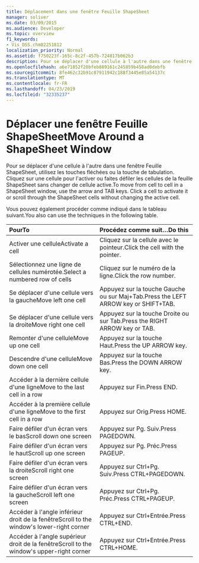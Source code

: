 ```yaml
---
title: Déplacement dans une fenêtre Feuille ShapeSheet
manager: soliver
ms.date: 03/09/2015
ms.audience: Developer
ms.topic: overview
f1_keywords:
- Vis_DSS.chm82251812
localization_priority: Normal
ms.assetid: f750223f-165c-8c2f-457b-724817b062b3
description: Pour se déplacer d'une cellule à l'autre dans une fenêtre Feuille ShapeSheet, utilisez les touches fléchées ou la touche de tabulation. Cliquez sur une cellule pour l'activer ou faites défiler les cellules de la feuille ShapeSheet sans changer de cellule active.
ms.openlocfilehash: a6e71852f20bfeb889161c245859b458ad0debfb
ms.sourcegitcommit: 8fe462c32b91c87911942c188f3445e85a54137c
ms.translationtype: MT
ms.contentlocale: fr-FR
ms.lasthandoff: 04/23/2019
ms.locfileid: "32335237"
---
```

# <a name="move-around-a-shapesheet-window"></a><span data-ttu-id="4a9bd-104">Déplacer une fenêtre Feuille ShapeSheet</span><span class="sxs-lookup"><span data-stu-id="4a9bd-104">Move Around a ShapeSheet Window</span></span>

<span data-ttu-id="4a9bd-p102">Pour se déplacer d'une cellule à l'autre dans une fenêtre Feuille ShapeSheet, utilisez les touches fléchées ou la touche de tabulation. Cliquez sur une cellule pour l'activer ou faites défiler les cellules de la feuille ShapeSheet sans changer de cellule active.</span><span class="sxs-lookup"><span data-stu-id="4a9bd-p102">To move from cell to cell in a ShapeSheet window, use the arrow and TAB keys. Click a cell to activate it or scroll through the ShapeSheet cells without changing the active cell.</span></span>
  
<span data-ttu-id="4a9bd-107">Vous pouvez également procéder comme indiqué dans le tableau suivant.</span><span class="sxs-lookup"><span data-stu-id="4a9bd-107">You also can use the techniques in the following table.</span></span>
  
|<span data-ttu-id="4a9bd-108">**Pour**</span><span class="sxs-lookup"><span data-stu-id="4a9bd-108">**To**</span></span>|<span data-ttu-id="4a9bd-109">**Procédez comme suit…**</span><span class="sxs-lookup"><span data-stu-id="4a9bd-109">**Do this**</span></span>|
|:-----|:-----|
| <span data-ttu-id="4a9bd-110">Activer une cellule</span><span class="sxs-lookup"><span data-stu-id="4a9bd-110">Activate a cell</span></span>  <br/> | <span data-ttu-id="4a9bd-111">Cliquez sur la cellule avec le pointeur.</span><span class="sxs-lookup"><span data-stu-id="4a9bd-111">Click the cell with the pointer.</span></span>  <br/> |
| <span data-ttu-id="4a9bd-112">Sélectionnez une ligne de cellules numérotée.</span><span class="sxs-lookup"><span data-stu-id="4a9bd-112">Select a numbered row of cells</span></span>  <br/> | <span data-ttu-id="4a9bd-113">Cliquez sur le numéro de la ligne.</span><span class="sxs-lookup"><span data-stu-id="4a9bd-113">Click the row number.</span></span>  <br/> |
| <span data-ttu-id="4a9bd-114">Se déplacer d'une cellule vers la gauche</span><span class="sxs-lookup"><span data-stu-id="4a9bd-114">Move left one cell</span></span>  <br/> | <span data-ttu-id="4a9bd-115">Appuyez sur la touche Gauche ou sur Maj+Tab.</span><span class="sxs-lookup"><span data-stu-id="4a9bd-115">Press the LEFT ARROW key or SHIFT+TAB.</span></span>  <br/> |
| <span data-ttu-id="4a9bd-116">Se déplacer d'une cellule vers la droite</span><span class="sxs-lookup"><span data-stu-id="4a9bd-116">Move right one cell</span></span>  <br/> | <span data-ttu-id="4a9bd-117">Appuyez sur la touche Droite ou sur Tab.</span><span class="sxs-lookup"><span data-stu-id="4a9bd-117">Press the RIGHT ARROW key or TAB.</span></span>  <br/> |
| <span data-ttu-id="4a9bd-118">Remonter d'une cellule</span><span class="sxs-lookup"><span data-stu-id="4a9bd-118">Move up one cell</span></span>  <br/> | <span data-ttu-id="4a9bd-119">Appuyez sur la touche Haut.</span><span class="sxs-lookup"><span data-stu-id="4a9bd-119">Press the UP ARROW key.</span></span>  <br/> |
| <span data-ttu-id="4a9bd-120">Descendre d'une cellule</span><span class="sxs-lookup"><span data-stu-id="4a9bd-120">Move down one cell</span></span>  <br/> | <span data-ttu-id="4a9bd-121">Appuyez sur la touche Bas.</span><span class="sxs-lookup"><span data-stu-id="4a9bd-121">Press the DOWN ARROW key.</span></span>  <br/> |
| <span data-ttu-id="4a9bd-122">Accéder à la dernière cellule d'une ligne</span><span class="sxs-lookup"><span data-stu-id="4a9bd-122">Move to the last cell in a row</span></span>  <br/> | <span data-ttu-id="4a9bd-123">Appuyez sur Fin.</span><span class="sxs-lookup"><span data-stu-id="4a9bd-123">Press END.</span></span>  <br/> |
| <span data-ttu-id="4a9bd-124">Accéder à la première cellule d'une ligne</span><span class="sxs-lookup"><span data-stu-id="4a9bd-124">Move to the first cell in a row</span></span>  <br/> | <span data-ttu-id="4a9bd-125">Appuyez sur Orig.</span><span class="sxs-lookup"><span data-stu-id="4a9bd-125">Press HOME.</span></span>  <br/> |
| <span data-ttu-id="4a9bd-126">Faire défiler d'un écran vers le bas</span><span class="sxs-lookup"><span data-stu-id="4a9bd-126">Scroll down one screen</span></span>  <br/> | <span data-ttu-id="4a9bd-127">Appuyez sur Pg. Suiv.</span><span class="sxs-lookup"><span data-stu-id="4a9bd-127">Press PAGEDOWN.</span></span>  <br/> |
| <span data-ttu-id="4a9bd-128">Faire défiler d'un écran vers le haut</span><span class="sxs-lookup"><span data-stu-id="4a9bd-128">Scroll up one screen</span></span>  <br/> | <span data-ttu-id="4a9bd-129">Appuyez sur Pg. Préc.</span><span class="sxs-lookup"><span data-stu-id="4a9bd-129">Press PAGEUP.</span></span>  <br/> |
| <span data-ttu-id="4a9bd-130">Faire défiler d'un écran vers la droite</span><span class="sxs-lookup"><span data-stu-id="4a9bd-130">Scroll right one screen</span></span>  <br/> | <span data-ttu-id="4a9bd-131">Appuyez sur Ctrl+Pg. Suiv.</span><span class="sxs-lookup"><span data-stu-id="4a9bd-131">Press CTRL+PAGEDOWN.</span></span>  <br/> |
| <span data-ttu-id="4a9bd-132">Faire défiler d'un écran vers la gauche</span><span class="sxs-lookup"><span data-stu-id="4a9bd-132">Scroll left one screen</span></span>  <br/> | <span data-ttu-id="4a9bd-133">Appuyez sur Ctrl+Pg. Préc.</span><span class="sxs-lookup"><span data-stu-id="4a9bd-133">Press CTRL+PAGEUP.</span></span>  <br/> |
| <span data-ttu-id="4a9bd-134">Accéder à l'angle inférieur droit de la fenêtre</span><span class="sxs-lookup"><span data-stu-id="4a9bd-134">Scroll to the window's lower-right corner</span></span>  <br/> | <span data-ttu-id="4a9bd-135">Appuyez sur Ctrl+Entrée.</span><span class="sxs-lookup"><span data-stu-id="4a9bd-135">Press CTRL+END.</span></span>  <br/> |
| <span data-ttu-id="4a9bd-136">Accéder à l'angle supérieur droit de la fenêtre</span><span class="sxs-lookup"><span data-stu-id="4a9bd-136">Scroll to the window's upper-right corner</span></span>  <br/> | <span data-ttu-id="4a9bd-137">Appuyez sur Ctrl+Entrée.</span><span class="sxs-lookup"><span data-stu-id="4a9bd-137">Press CTRL+HOME.</span></span>  <br/> |
   

